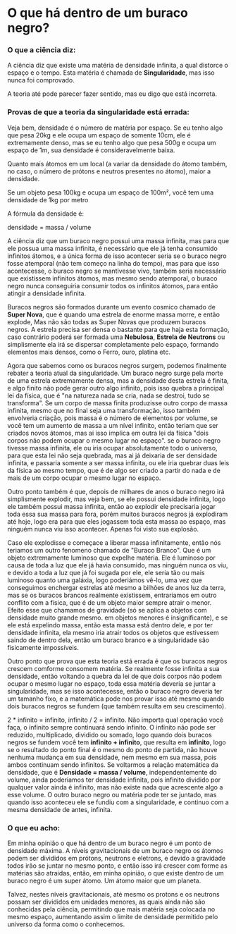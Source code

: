 # O que há dentro de um buraco negro?

### O que a ciência diz:

A ciência diz que existe uma matéria de densidade infinita, a qual distorce o espaço e o tempo. Esta matéria é chamada de **Singularidade**, mas isso nunca foi comprovado.

A teoria até pode parecer fazer sentido, mas eu digo que está incorreta.

### Provas de que a teoria da singularidade está errada:

Veja bem, densidade é o número de matéria por espaço. Se eu tenho algo que pesa 20kg e ele ocupa um espaço de somente 10cm, ele é extremamente denso, mas se eu tenho algo que pesa 500g e ocupa um espaço de 1m, sua densidade é consideravelmente baixa.

Quanto mais átomos em um local (a variar da densidade do átomo também, no caso, o número de prótons e neutros presentes no átomo), maior a densidade.

Se um objeto pesa 100kg e ocupa um espaço de 100m², você tem uma densidade de 1kg por metro

A fórmula da densidade é:

densidade = massa / volume

A ciência diz que um buraco negro possui uma massa infinita, mas para que ele possua uma massa infinita, é necessário que ele já tenha consumido infinitos átomos, e a única forma de isso acontecer seria se o buraco negro fosse atemporal (não tem começo na linha do tempo), mas para que isso acontecesse, o buraco negro se mantivesse vivo, também seria necessário que existissem infinitos átomos, mas mesmo sendo atemporal, o buraco negro nunca conseguiria consumir todos os infinitos átomos, para então atingir a densidade infinita.

Buracos negros são formados durante um evento cosmico chamado de **Super Nova**, que é quando uma estrela de enorme massa morre, e então explode, Mas não são todas as Super Novas que produzem buracos negros. A estrela precisa ser densa o bastante para que haja esta formação, caso contrário poderá ser formada uma **Nebulosa**, **Estrela de Neutrons** ou simplismente ela irá se dispersar completamente pelo espaço, formando elementos mais densos, como o Ferro, ouro, platina etc.

Agora que sabemos como os buracos negros surgem, podemos finalmente rebater a teoria atual da singularidade. Um buraco negro surge pela morte de uma estrela extremamente densa, mas a densidade desta estrela é finita, e algo finito não pode gerar outro algo infinito, pois isso quebra a principal lei da física, que é "na natureza nada se cria, nada se destroi, tudo se transforma". Se um corpo de massa finita produzisse outro corpo de massa infinita, mesmo que no final seja uma transformação, isso também envolveria criação, pois massa é o número de elementos por volume, se você tem um aumento de massa a um nível infinito, então teriam que ser criados novos átomos, mas ai isso implica em outra lei da física "dois corpos não podem ocupar o mesmo lugar no espaço". se o buraco negro tivesse massa infinita, ele ou iria ocupar absolutamente todo o universo, para que esta lei não seja quebrada, mas ai já deixaria de ser densidade infinita, e passaria somente a ser massa infinita, ou ele iria quebrar duas leis da física ao mesmo tempo, que é de algo ser criado a partir do nada e de mais de um corpo ocupar o mesmo lugar no espaço.

Outro ponto também é que, depois de milhares de anos o buraco negro irá simplismente explodir, mas veja bem, se ele possui densidade infinita, logo ele também possui massa infinita, então ao explodir ele precisaria jogar toda essa sua massa para fora, porém muitos buracos negros já explodiram até hoje, logo era para que eles jogassem toda esta massa ao espaço, mas ninguém nunca viu isso acontecer. Apenas foi visto sua explosão.

Caso ele explodisse e começace a liberar massa infinitamente, então nós teriamos um outro fenomeno chamado de "Buraco Branco". Que é um objeto extremamente luminoso que expelhe matéria. Ele é luminoso por causa de toda a luz que ele já havia consumido, mas ninguém nunca os viu, e devido a toda a luz que já foi sugada por ele, ele seria tão ou mais luminoso quanto uma galáxia, logo poderiámos vê-lo, uma vez que conseguimos enchergar estrelas até mesmo a bilhões de anos luz da terra, mas se os buracos brancos realmente existissem, entrariamos em outro conflito com a física, que é de um objeto maior sempre atrair o menor. Efeito esse que chamamos de gravidade (só se aplica a objetos com densidade muito grande mesmo. em objetos menores é insignificante), e se ele está expelindo massa, então esta massa está dentro dele, e por ter densidade infinita, ela mesmo iria atrair todos os objetos que estivessem saindo de dentro dela, então um buraco branco e a singularidade são fisicamente impossíveis.

Outro ponto que prova que esta teoria está errada é que os buracos negros crescem comforme consomem matéria. Se realmente fosse infinita a sua densidade, então voltando a quebra da lei de que dois corpos não podem ocupar o mesmo lugar no espaço, toda essa matéria deveria se juntar a singularidade, mas se isso acontecesse, então o buraco negro deveria ter um tamanho fixo, e a matemática pode nos provar isso até mesmo quando dois buracos negros se fundem (que também resulta em seu crescimento).

2 * infinito = infinito, infinito / 2 = infinito. Não importa qual operação você faça, o infinito sempre continuará sendo infinito. O infinito não pode ser reduzido, multiplicado, dividido ou somado, logo quando dois buracos negros se fundem você tem **infinito + infinito**, que resulta em **infinito**, logo se o resultado do ponto final é o mesmo do ponto de partida, não houve nenhuma mudança em sua densidade, nem mesmo em sua massa, pois ambos continuam sendo infinitos. Se voltarmos a relação matemática da densidade, que é **Densidade = massa / volume**, independentemente do volume, ainda poderiamos ter densidade infinita, pois infinito dividido por qualquer valor ainda é infinito, mas não existe nada que acrescente algo a esse volume. O outro buraco negro ou matéria pode ter se juntado, mas quando isso aconteceu ele se fundiu com a singularidade, e continuo com a mesma densidade de antes, infinita.

### O que eu acho:

Em minha opinião o que há dentro de um buraco negro é um ponto de densidade máxima. A níveis gravitacionais de um buraco negro os átomos podem ser divididos em prótons, neutrons e eletrons, e devido a gravidade todos irão se juntar no mesmo ponto, e então isso irá crescer com forme as matérias são atraidas, então, em minha opinião, o que existe dentro de um buraco negro é um super átomo. Um átomo maior que um planeta.

Talvez, nestes níveis gravitacionais, até mesmo os protons e os neutrons possam ser divididos em unidades menores, as quais ainda não são conhecidas pela ciência, permitindo que mais matéria seja colocada no mesmo espaço, aumentando assim o limite de densidade permitido pelo universo da forma como o conhecemos.
